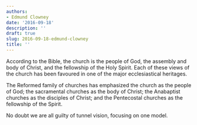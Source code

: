 ```yaml
---
authors:
- Edmund Clowney
date: '2016-09-18'
description: ''
draft: true
slug: 2016-09-18-edmund-clowney
title: ''
---
```

According to the Bible, the church is the people of God, the assembly and body of Christ, and the fellowship of the Holy Spirit. Each of these views of the church has been favoured in one of the major ecclesiastical heritages. 

The Reformed family of churches has emphasized the church as the people of God; the sacramental churches as the body of Christ; the Anabaptist churches as the disciples of Christ; and the Pentecostal churches as the fellowship of the Spirit. 

No doubt we are all guilty of tunnel vision, focusing on one model.



